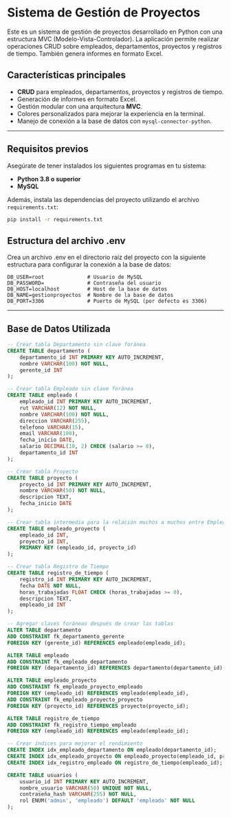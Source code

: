 # Sistema de Gestión de Proyectos

Este es un sistema de gestión de proyectos desarrollado en Python con una estructura MVC (Modelo-Vista-Controlador). La aplicación permite realizar operaciones CRUD sobre empleados, departamentos, proyectos y registros de tiempo. También genera informes en formato Excel.

## Características principales

- **CRUD** para empleados, departamentos, proyectos y registros de tiempo.
- Generación de informes en formato Excel.
- Gestión modular con una arquitectura **MVC**.
- Colores personalizados para mejorar la experiencia en la terminal.
- Manejo de conexión a la base de datos con `mysql-connector-python`.

---

## Requisitos previos

Asegúrate de tener instalados los siguientes programas en tu sistema:

- **Python 3.8 o superior**
- **MySQL**

Además, instala las dependencias del proyecto utilizando el archivo `requirements.txt`:

```bash
pip install -r requirements.txt
```

## Estructura del archivo .env

Crea un archivo .env en el directorio raíz del proyecto con la siguiente estructura para configurar la conexión a la base de datos:

```
DB_USER=root              # Usuario de MySQL
DB_PASSWORD=              # Contraseña del usuario
DB_HOST=localhost         # Host de la base de datos
DB_NAME=gestionproyectos  # Nombre de la base de datos
DB_PORT=3306              # Puerto de MySQL (por defecto es 3306)
```
---

## Base de Datos Utilizada

```sql
-- Crear tabla Departamento sin clave foránea
CREATE TABLE departamento (
    departamento_id INT PRIMARY KEY AUTO_INCREMENT,
    nombre VARCHAR(100) NOT NULL,
    gerente_id INT
);

-- Crear tabla Empleado sin clave foránea
CREATE TABLE empleado (
    empleado_id INT PRIMARY KEY AUTO_INCREMENT,
    rut VARCHAR(12) NOT NULL,
    nombre VARCHAR(100) NOT NULL,
    direccion VARCHAR(255),
    telefono VARCHAR(15),
    email VARCHAR(100),
    fecha_inicio DATE,
    salario DECIMAL(10, 2) CHECK (salario >= 0),
    departamento_id INT
);

-- Crear tabla Proyecto
CREATE TABLE proyecto (
    proyecto_id INT PRIMARY KEY AUTO_INCREMENT,
    nombre VARCHAR(50) NOT NULL,
    descripcion TEXT,
    fecha_inicio DATE
);

-- Crear tabla intermedia para la relación muchos a muchos entre Empleado y Proyecto
CREATE TABLE empleado_proyecto (
    empleado_id INT,
    proyecto_id INT,
    PRIMARY KEY (empleado_id, proyecto_id)
);

-- Crear tabla Registro de Tiempo
CREATE TABLE registro_de_tiempo (
    registro_id INT PRIMARY KEY AUTO_INCREMENT,
    fecha DATE NOT NULL,
    horas_trabajadas FLOAT CHECK (horas_trabajadas >= 0),
    descripcion TEXT,
    empleado_id INT
);

-- Agregar claves foráneas después de crear las tablas
ALTER TABLE departamento
ADD CONSTRAINT fk_departamento_gerente
FOREIGN KEY (gerente_id) REFERENCES empleado(empleado_id);

ALTER TABLE empleado
ADD CONSTRAINT fk_empleado_departamento
FOREIGN KEY (departamento_id) REFERENCES departamento(departamento_id);

ALTER TABLE empleado_proyecto
ADD CONSTRAINT fk_empleado_proyecto_empleado
FOREIGN KEY (empleado_id) REFERENCES empleado(empleado_id),
ADD CONSTRAINT fk_empleado_proyecto_proyecto
FOREIGN KEY (proyecto_id) REFERENCES proyecto(proyecto_id);

ALTER TABLE registro_de_tiempo
ADD CONSTRAINT fk_registro_tiempo_empleado
FOREIGN KEY (empleado_id) REFERENCES empleado(empleado_id);

-- Crear índices para mejorar el rendimiento
CREATE INDEX idx_empleado_departamento ON empleado(departamento_id);
CREATE INDEX idx_empleado_proyecto ON empleado_proyecto(empleado_id, proyecto_id);
CREATE INDEX idx_registro_empleado ON registro_de_tiempo(empleado_id);

CREATE TABLE usuarios (
    usuario_id INT PRIMARY KEY AUTO_INCREMENT,
    nombre_usuario VARCHAR(50) UNIQUE NOT NULL,
    contraseña_hash VARCHAR(255) NOT NULL,
    rol ENUM('admin', 'empleado') DEFAULT 'empleado' NOT NULL
);
```
